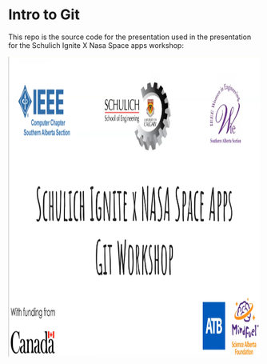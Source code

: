 # Intro to Git

This repo is the source code for the presentation used in the presentation for the Schulich Ignite X Nasa Space apps workshop:

<a href="https://www.youtube.com/watch?v=NwASRGFz5Wg?si=np5PCfpi-W5ceg1K" target="_blank"><img src="https://raw.githubusercontent.com/Descent098/intro-to-git/main/images/msedge_tZDPU9zopk.png" width="100%" height="600"></a>        
